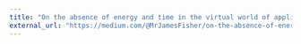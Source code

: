 ```yaml
---
title: "On the absence of energy and time in the virtual world of applications, or, the misconception of the \"distraction-free\" mode"
external_url: "https://medium.com/@MrJamesFisher/on-the-absence-of-energy-and-time-in-the-virtual-world-of-applications-43e9a6daf7fd"
---
```

